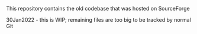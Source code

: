 This repository contains the old codebase that was hosted on SourceForge

30Jan2022 - this is WIP; remaining files are too big to be tracked by normal Git
